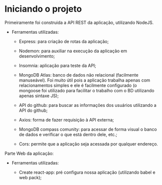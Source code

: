# Iniciando o projeto

Primeiramente foi construida a API REST da aplicação, utilizando NodeJS.

- Ferramentas utilizadas:

  - Express: para criação de rotas da aplicação;

  - Nodemon: para auxiliar na execução da aplicação em desenvolvimento;

  - Insomnia: aplicação para teste da API;

  - MongoDB Atlas: banco de dados não relacional (facilmente manuseável). Foi muito útil pois a aplicação trabalha apenas com relacionamentos simples e ele é facilmente configurado (o mongoose foi utilizado para facilitar o trabalho com o BD utilizando apenas sintaxe JS);

  - API do github: para buscar as informações dos usuários utilizando a API do github;

  - Axios: forma de fazer requisição à API externa;

  - MongoDB compass comunity: para acessar de forma visual o banco de dados e verificar o que está dentro dele, etc.;

  - Cors: permite que a aplicação seja acessada por qualquer endereço.

Parte Web da aplicação:

- Ferramentas utilizadas:

  - Create react-app: pré configura nossa aplicação (utilizando babel e web pack);
